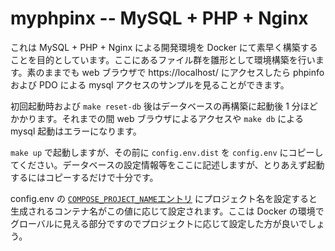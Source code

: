 # myphpinx -- MySQL + PHP + Nginx

これは MySQL + PHP + Nginx による開発環境を Docker にて素早く構築することを目的としています。ここにあるファイル群を雛形として環境構築を行います。素のままでも web ブラウザで https://localhost/ にアクセスしたら phpinfo および PDO による mysql アクセスのサンプルを見ることができます。

初回起動時および `make reset-db` 後はデータベースの再構築に起動後 1 分ほどかかります。それまでの間 web ブラウザによるアクセスや `make db` による mysql 起動はエラーになります。

`make up` で起動しますが、その前に `config.env.dist` を `config.env` にコピーしてください。データベースの設定情報等をここに記述しますが、とりあえず起動するにはコピーするだけで十分です。

config.env の [`COMPOSE_PROJECT_NAME`エントリ](http://docs.docker.jp/compose/reference/envvars.html#id7) にプロジェクト名を設定すると生成されるコンテナ名がこの値に応じて設定されます。ここは Docker の環境でグローバルに見える部分ですのでプロジェクトに応じて設定した方が良いでしょう。


